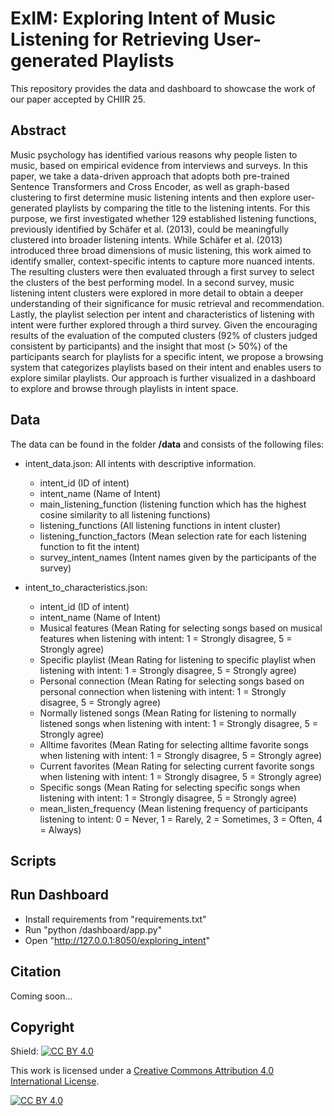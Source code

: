 # ExIM: Exploring Intent of Music Listening for Retrieving User-generated Playlists

This repository provides the data and dashboard to showcase the work of our paper accepted by CHIIR 25. 

## Abstract

Music psychology has identified various reasons why people listen to music, based on empirical evidence from interviews and surveys.
In this paper, we take a data-driven approach that adopts both pre-trained Sentence Transformers and Cross Encoder, as well as
graph-based clustering to first determine music listening intents and then explore user-generated playlists by comparing the title
to the listening intents. For this purpose, we first investigated whether 129 established listening functions, previously identified
by Schäfer et al. (2013), could be meaningfully clustered into broader listening intents. While Schäfer et al. (2013) introduced three
broad dimensions of music listening, this work aimed to identify smaller, context-specific intents to capture more nuanced intents.
The resulting clusters were then evaluated through a first survey to select the clusters of the best performing model. In a second
survey, music listening intent clusters were explored in more detail to obtain a deeper understanding of their significance for music
retrieval and recommendation. Lastly, the playlist selection per intent and characteristics of listening with intent were further explored
through a third survey. Given the encouraging results of the evaluation of the computed clusters (92% of clusters judged consistent by
participants) and the insight that most (> 50%) of the participants search for playlists for a specific intent, we propose a browsing
system that categorizes playlists based on their intent and enables users to explore similar playlists. Our approach is further visualized
in a dashboard to explore and browse through playlists in intent space.

## Data

The data can be found in the folder **/data** and consists of the following files:

- intent_data.json: All intents with descriptive information.
	- intent_id (ID of intent)
	- intent_name (Name of Intent)
	- main_listening_function (listening function which has the highest cosine similarity to all listening functions)
	- listening_functions (All listening functions in intent cluster)
	- listening_function_factors (Mean selection rate for each listening function to fit the intent)
	- survey_intent_names (Intent names given by the participants of the survey)
	
- intent_to_characteristics.json: 
	- intent_id (ID of intent) 
	- intent_name (Name of Intent) 
	- Musical features (Mean Rating for selecting songs based on musical features when listening with intent: 1 = Strongly disagree, 5 = Strongly agree) 
	- Specific playlist (Mean Rating for listening to specific playlist when listening with intent: 1 = Strongly disagree, 5 = Strongly agree)
	- Personal connection (Mean Rating for selecting songs based on personal connection when listening with intent: 1 = Strongly disagree, 5 = Strongly agree) 
	- Normally listened songs (Mean Rating for listening to normally listened songs when listening with intent: 1 = Strongly disagree, 5 = Strongly agree)  
	- Alltime favorites (Mean Rating for selecting alltime favorite songs when listening with intent: 1 = Strongly disagree, 5 = Strongly agree) 
	- Current favorites (Mean Rating for selecting current favorite songs when listening with intent: 1 = Strongly disagree, 5 = Strongly agree) 
	- Specific songs (Mean Rating for selecting specific songs when listening with intent: 1 = Strongly disagree, 5 = Strongly agree) 
	- mean_listen_frequency (Mean listening frequency of participants listening to intent: 0 = Never, 1 = Rarely, 2 = Sometimes, 3 = Often, 4 = Always)

## Scripts




## Run Dashboard

- Install requirements from "requirements.txt"
- Run "python /dashboard/app.py"
- Open "http://127.0.0.1:8050/exploring_intent"

## Citation

Coming soon...

## Copyright

Shield: [![CC BY 4.0][cc-by-shield]][cc-by]

This work is licensed under a
[Creative Commons Attribution 4.0 International License][cc-by].

[![CC BY 4.0][cc-by-image]][cc-by]

[cc-by]: http://creativecommons.org/licenses/by/4.0/
[cc-by-image]: https://i.creativecommons.org/l/by/4.0/88x31.png
[cc-by-shield]: https://img.shields.io/badge/License-CC%20BY%204.0-lightgrey.svg

